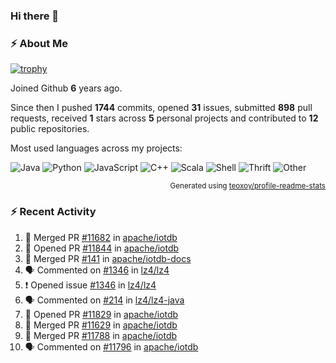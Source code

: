 ### Hi there 👋

### :zap: About Me

[![trophy](https://github-profile-trophy.vercel.app/?username=HTHou&theme=onedark)](https://github.com/ryo-ma/github-profile-trophy)
   
Joined Github **6** years ago.

Since then I pushed **1744** commits, opened **31** issues, submitted **898** pull requests, received **1** stars across **5** personal projects and contributed to **12** public repositories.

Most used languages across my projects:

![Java](https://img.shields.io/static/v1?style=flat-square&label=%E2%A0%80&color=555&labelColor=%23b07219&message=Java%EF%B8%B195.4%25)
![Python](https://img.shields.io/static/v1?style=flat-square&label=%E2%A0%80&color=555&labelColor=%233572A5&message=Python%EF%B8%B11.2%25)
![JavaScript](https://img.shields.io/static/v1?style=flat-square&label=%E2%A0%80&color=555&labelColor=%23f1e05a&message=JavaScript%EF%B8%B10.7%25)
![C++](https://img.shields.io/static/v1?style=flat-square&label=%E2%A0%80&color=555&labelColor=%23f34b7d&message=C%2B%2B%EF%B8%B10.5%25)
![Scala](https://img.shields.io/static/v1?style=flat-square&label=%E2%A0%80&color=555&labelColor=%23c22d40&message=Scala%EF%B8%B10.4%25)
![Shell](https://img.shields.io/static/v1?style=flat-square&label=%E2%A0%80&color=555&labelColor=%2389e051&message=Shell%EF%B8%B10.3%25)
![Thrift](https://img.shields.io/static/v1?style=flat-square&label=%E2%A0%80&color=555&labelColor=%23D12127&message=Thrift%EF%B8%B10.3%25)
![Other](https://img.shields.io/static/v1?style=flat-square&label=%E2%A0%80&color=555&labelColor=%23ededed&message=Other%EF%B8%B10.8%25)

<p align="right"><sub>Generated using <a href="https://github.com/marketplace/actions/profile-readme-stats">teoxoy/profile-readme-stats</a></sub></p>


<!--![](https://github.com/HTHou/HTHou/blob/output/github-contribution-grid-snake.svg)-->

<!--![Haonan Hou's github stats](https://github-readme-stats.vercel.app/api?username=HTHou&count_private=true&show_icons=true&theme=onedark)-->

<!--![Haonan Hou's wakatime stats](https://github-readme-stats.vercel.app/api/wakatime?username=HTHou&layout=compact&theme=onedark)-->

<!--![Top Langs](https://github-readme-stats.vercel.app/api/top-langs/?username=HTHou&theme=onedark&layout=compact)-->

### :zap: Recent Activity
<!--START_SECTION:activity-->
1. 🎉 Merged PR [#11682](https://github.com/apache/iotdb/pull/11682) in [apache/iotdb](https://github.com/apache/iotdb)
2. 💪 Opened PR [#11844](https://github.com/apache/iotdb/pull/11844) in [apache/iotdb](https://github.com/apache/iotdb)
3. 🎉 Merged PR [#141](https://github.com/apache/iotdb-docs/pull/141) in [apache/iotdb-docs](https://github.com/apache/iotdb-docs)
4. 🗣 Commented on [#1346](https://github.com/lz4/lz4/issues/1346#issuecomment-1874842408) in [lz4/lz4](https://github.com/lz4/lz4)
5. ❗ Opened issue [#1346](https://github.com/lz4/lz4/issues/1346) in [lz4/lz4](https://github.com/lz4/lz4)
6. 🗣 Commented on [#214](https://github.com/lz4/lz4-java/issues/214#issuecomment-1874818033) in [lz4/lz4-java](https://github.com/lz4/lz4-java)
7. 💪 Opened PR [#11829](https://github.com/apache/iotdb/pull/11829) in [apache/iotdb](https://github.com/apache/iotdb)
8. 🎉 Merged PR [#11629](https://github.com/apache/iotdb/pull/11629) in [apache/iotdb](https://github.com/apache/iotdb)
9. 🎉 Merged PR [#11788](https://github.com/apache/iotdb/pull/11788) in [apache/iotdb](https://github.com/apache/iotdb)
10. 🗣 Commented on [#11796](https://github.com/apache/iotdb/issues/11796#issuecomment-1874777751) in [apache/iotdb](https://github.com/apache/iotdb)
<!--END_SECTION:activity-->

<!--
**HTHou/HTHou** is a ✨ _special_ ✨ repository because its `README.md` (this file) appears on your GitHub profile.

Here are some ideas to get you started:

- 🔭 I’m currently working on ...
- 🌱 I’m currently learning ...
- 👯 I’m looking to collaborate on ...
- 🤔 I’m looking for help with ...
- 💬 Ask me about ...
- 📫 How to reach me: ...
- 😄 Pronouns: ...
- ⚡ Fun fact: ...
-->
